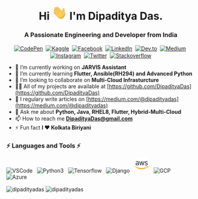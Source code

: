 <h1 align="center">Hi <img src="https://github.com/DipadityaDas/DipadityaDas/raw/master/wave.gif" width="40"> I'm Dipaditya Das.</h1>
<h3 align="center">A Passionate Engineering and Developer from India</h3>

<p align="center">
<a href="https://codepen.io/dipadityadas" target="blank"><img align="center" src="https://cdn.jsdelivr.net/npm/simple-icons@3.0.1/icons/codepen.svg" alt="CodePen" height="25"/></a>&nbsp;
<a href="https://kaggle.com/dipadityadas" target="blank"><img align="center" src="https://cdn.jsdelivr.net/npm/simple-icons@3.0.1/icons/kaggle.svg" alt="Kaggle" height="25"/></a>&nbsp;
<a href="https://fb.com/dipaditya.das" target="blank"><img align="center" src="https://cdn.jsdelivr.net/npm/simple-icons@3.0.1/icons/facebook.svg" alt="Facebook" height="25"/></a>&nbsp;
<a href="https://linkedin.com/in/DipadityaDas" target="blank"><img align="center" src="https://cdn.jsdelivr.net/npm/simple-icons@3.0.1/icons/linkedin.svg" alt="LinkedIn" height="25"/></a>&nbsp;
<a href="https://dev.to/dipadityadas" target="blank"><img align="center" src="https://cdn.jsdelivr.net/npm/simple-icons@3.0.1/icons/dev-dot-to.svg" alt="Dev.to" height="30"/></a>&nbsp;
<a href="https://medium.com/@dipadityadas" target="blank"><img align="center" src="https://cdn.jsdelivr.net/npm/simple-icons@3.0.1/icons/medium.svg" alt="Medium" height="25"/></a>&nbsp;
<a href="https://instagram.com/dipaditya_das" target="blank"><img align="center" src="https://cdn.jsdelivr.net/npm/simple-icons@3.0.1/icons/instagram.svg" alt="Instagram" height="25"/></a>&nbsp;
<a href="https://twitter.com/@dipadityadas" target="blank"><img align="center" src="https://cdn.jsdelivr.net/npm/simple-icons@3.0.1/icons/twitter.svg" alt="Twitter" height="25"/></a>&nbsp;
<a href="https://stackoverflow.com/users/14142490/dipaditya-das" target="blank"><img align="center" src="https://cdn.jsdelivr.net/npm/simple-icons@3.0.1/icons/stackoverflow.svg" alt="Stackoverflow" height="25"/></a>
</p>

- 🔭 I’m currently working on **JARVIS Assistant**
- 🌱 I’m currently learning **Flutter, Ansible(RH294) and Advanced Python**
- 👯 I’m looking to collaborate on **Multi-Cloud Infrasturcture**
- 👨‍💻 All of my projects are available at [https://github.com/DipadityaDas](https://github.com/DipadityaDas)
- 📝 I regulary write articles on [https://medium.com/@dipadityadas](https://medium.com/@dipadityadas)
- 💬 Ask me about **Python, Java, RHEL8, Flutter, Hybrid-Multi-Cloud**
- 📫 How to reach me **DipadityaDas@gmail.com**
- ⚡ Fun fact **I ❤ Kolkata Biriyani**

<!-- ### Blogs posts -->

<!-- BLOG-POST-LIST:START -->
<!-- BLOG-POST-LIST:END -->

### ⚡ Languages and Tools ⚡

<p align="left">
<img src="https://cdn.base64decode.net/images/decode/92b360777c1b57eac279611dd700cb11.png" alt="VSCode" height="40"/> &nbsp;
<img src="https://www.vectorlogo.zone/logos/python/python-icon.svg" alt="Python3" height="40"/> &nbsp;
<img src="https://www.vectorlogo.zone/logos/tensorflow/tensorflow-icon.svg" alt="Tensorflow" height="40"/> &nbsp;
<img src="https://www.vectorlogo.zone/logos/djangoproject/djangoproject-icon.svg" alt="Django" height="40"/> &nbsp;
<img src="https://raw.githubusercontent.com/github/explore/fbceb94436312b6dacde68d122a5b9c7d11f9524/topics/aws/aws.png" alt="AWS" height="40"/> &nbsp;
<img src="https://www.vectorlogo.zone/logos/google_cloud/google_cloud-icon.svg" alt="GCP" height="40"/> &nbsp;
<img src="https://www.vectorlogo.zone/logos/microsoft_azure/microsoft_azure-icon.svg" alt="Azure" height="40"/> &nbsp;
</p>
<!-- <img src="https://devicons.github.io/devicon/devicon.git/icons/android/android-original-wordmark.svg" alt="android" width="40" height="40"/>
<img src="https://devicons.github.io/devicon/devicon.git/icons/angularjs/angularjs-original.svg" alt="angularjs" width="40" height="40"/> 
<img src="https://devicons.github.io/devicon/devicon.git/icons/amazonwebservices/amazonwebservices-original-wordmark.svg" alt="aws" width="40" height="40"/> 
<img src="https://www.vectorlogo.zone/logos/gnu_bash/gnu_bash-icon.svg" alt="bash" width="40" height="40"/> 
<img src="https://devicons.github.io/devicon/devicon.git/icons/bootstrap/bootstrap-plain.svg" alt="bootstrap" width="40" height="40"/> 
<img src="https://devicons.github.io/devicon/devicon.git/icons/c/c-original.svg" alt="c" width="40" height="40"/> 
<img src="https://devicons.github.io/devicon/devicon.git/icons/cplusplus/cplusplus-original.svg" alt="cplusplus" width="40" height="40"/> 
<img src="https://devicons.github.io/devicon/devicon.git/icons/csharp/csharp-original.svg" alt="csharp" width="40" height="40"/> 
<img src="https://devicons.github.io/devicon/devicon.git/icons/css3/css3-original-wordmark.svg" alt="css3" width="40" height="40"/> 
<img src="https://devicons.github.io/devicon/devicon.git/icons/d3js/d3js-original.svg" alt="d3js" width="40" height="40"/> 
<img src="https://www.vectorlogo.zone/logos/dartlang/dartlang-icon.svg" alt="dart" width="40" height="40"/> 
<img src="https://devicons.github.io/devicon/devicon.git/icons/docker/docker-original-wordmark.svg" alt="docker" width="40" height="40"/> 
<img src="https://devicons.github.io/devicon/devicon.git/icons/express/express-original-wordmark.svg" alt="express" width="40" height="40"/> 
<img src="https://www.vectorlogo.zone/logos/figma/figma-icon.svg" alt="figma" width="40" height="40"/> 
<img src="https://www.vectorlogo.zone/logos/firebase/firebase-icon.svg" alt="firebase" width="40" height="40"/> 
<img src="https://www.vectorlogo.zone/logos/pocoo_flask/pocoo_flask-icon.svg" alt="flask" width="40" height="40"/> 
<img src="https://www.vectorlogo.zone/logos/flutterio/flutterio-icon.svg" alt="flutter" width="40" height="40"/> 
<img src="https://www.vectorlogo.zone/logos/gatsbyjs/gatsbyjs-icon.svg" alt="gatsby" width="40" height="40"/> 
<img src="https://www.vectorlogo.zone/logos/git-scm/git-scm-icon.svg" alt="git" width="40" height="40"/> 
<img src="https://devicons.github.io/devicon/devicon.git/icons/go/go-original.svg" alt="go" width="40" height="40"/> 
<img src="https://www.vectorlogo.zone/logos/apache_hadoop/apache_hadoop-icon.svg" alt="hadoop" width="40" height="40"/> 
<img src="https://devicons.github.io/devicon/devicon.git/icons/html5/html5-original-wordmark.svg" alt="html5" width="40" height="40"/> 
<img src="https://devicons.github.io/devicon/devicon.git/icons/java/java-original-wordmark.svg" alt="java" width="40" height="40"/> 
<img src="https://devicons.github.io/devicon/devicon.git/icons/javascript/javascript-original.svg" alt="javascript" width="40" height="40"/> 
<img src="https://www.vectorlogo.zone/logos/jenkins/jenkins-icon.svg" alt="jenkins" width="40" height="40"/> 
<img src="https://www.vectorlogo.zone/logos/apache_kafka/apache_kafka-icon.svg" alt="kafka" width="40" height="40"/> 
<img src="https://www.vectorlogo.zone/logos/kotlinlang/kotlinlang-icon.svg" alt="kotlin" width="40" height="40"/> 
<img src="https://www.vectorlogo.zone/logos/kubernetes/kubernetes-icon.svg" alt="kubernetes" width="40" height="40"/> 
<img src="https://devicons.github.io/devicon/devicon.git/icons/linux/linux-original.svg" alt="linux" width="40" height="40"/> 
<img src="https://www.vectorlogo.zone/logos/mariadb/mariadb-icon.svg" alt="mariadb" width="40" height="40"/> 
<img src="https://devicons.github.io/devicon/devicon.git/icons/mongodb/mongodb-original-wordmark.svg" alt="mongodb" width="40" height="40"/> 
<img src="https://devicons.github.io/devicon/devicon.git/icons/mysql/mysql-original-wordmark.svg" alt="mysql" width="40" height="40"/> 
<img src="https://devicons.github.io/devicon/devicon.git/icons/nginx/nginx-original.svg" alt="nginx" width="40" height="40"/> 
<img src="https://devicons.github.io/devicon/devicon.git/icons/nodejs/nodejs-original-wordmark.svg" alt="nodejs" width="40" height="40"/> 
<img src="https://www.vectorlogo.zone/logos/opencv/opencv-icon.svg" alt="opencv" width="40" height="40"/> 
<img src="https://devicons.github.io/devicon/devicon.git/icons/oracle/oracle-original.svg" alt="oracle" width="40" height="40"/> 
<img src="https://devicons.github.io/devicon/devicon.git/icons/photoshop/photoshop-plain.svg" alt="photoshop" width="40" height="40"/> 
<img src="https://devicons.github.io/devicon/devicon.git/icons/php/php-original.svg" alt="php" width="40" height="40"/> 
<img src="https://devicons.github.io/devicon/devicon.git/icons/postgresql/postgresql-original-wordmark.svg" alt="postgresql" width="40" height="40"/>
<img src="https://devicons.github.io/devicon/devicon.git/icons/python/python-original.svg" alt="python" width="40" height="40"/> 
<img src="https://www.vectorlogo.zone/logos/pytorch/pytorch-icon.svg" alt="pytorch" width="40" height="40"/> 
<img src="https://devicons.github.io/devicon/devicon.git/icons/react/react-original-wordmark.svg" alt="react" width="40" height="40"/> 
<img src="https://devicons.github.io/devicon/devicon.git/icons/redis/redis-original-wordmark.svg" alt="redis" width="40" height="40"/> 
<img src="https://devicons.github.io/devicon/devicon.git/icons/redux/redux-original.svg" alt="redux" width="40" height="40"/> 
<img src="https://www.vectorlogo.zone/logos/springio/springio-icon.svg" alt="spring" width="40" height="40"/> 
<img src="https://devicons.github.io/devicon/devicon.git/icons/typescript/typescript-original.svg" alt="typescript" width="40" height="40"/> 
<img src="https://www.vectorlogo.zone/logos/vagrantup/vagrantup-icon.svg" alt="vagrant" width="40" height="40"/>
</p> -->
<p>
<img align="center" src="https://github-readme-stats.vercel.app/api/top-langs/?username=dipadityadas&hide=html,css&card_width=275" alt="dipadityadas" />&nbsp;<img align="center" src="https://github-readme-stats.vercel.app/api?username=dipadityadas&show_icons=true&theme=radical&title_color=ffffff&text_color=ffffff&bg_color=45,EA68AA,8F65BB" alt="dipadityadas" />
</p>
